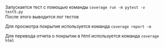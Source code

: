 Запускается тест с помощью команды ```coverage run -m pytest -v test5.py```  
После этого выводится лог тестов

Для просмотра покрытия используется команда ```coverage report -m```

Для перевода отчета о покрытии в html используется команда ```coverage html```
